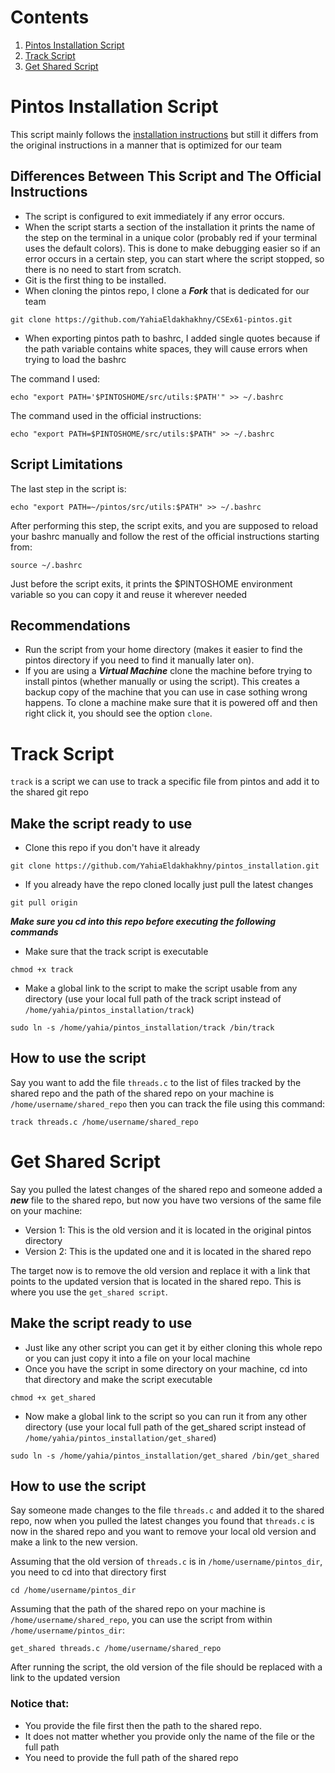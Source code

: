 # Contents
  1. [Pintos Installation Script](#pintos-installation-script)
  1. [Track Script](#track-script)
  1. [Get Shared Script](#get-shared-script)
  
# Pintos Installation Script
This script mainly follows the [installation instructions](https://github.com/YahiaEldakhakhny/CSEx61-pintos/blob/main/Installation.md)
but still it differs from the original instructions in a manner that is optimized for our team

## Differences Between This Script and The Official Instructions
* The script is configured to exit immediately if any error occurs.
* When the script starts a section of the installation it prints the name of the step on the terminal in a unique color (probably red if your terminal uses the default colors).
This is done to make debugging easier so if an error occurs in a certain step, you can start where the script stopped, so there is no need to start from scratch.
* Git is the first thing to be installed.
* When cloning the pintos repo, I clone a ***Fork*** that is dedicated for our team
```
git clone https://github.com/YahiaEldakhakhny/CSEx61-pintos.git
```
* When exporting pintos path to bashrc, I added single quotes because if the path variable contains white spaces, they will cause errors when trying to load the bashrc

The command I used:
```
echo "export PATH='$PINTOSHOME/src/utils:$PATH'" >> ~/.bashrc
```
The command used in the official instructions:
```
echo "export PATH=$PINTOSHOME/src/utils:$PATH" >> ~/.bashrc
```

## Script Limitations
The last step in the script is:
```
echo "export PATH=~/pintos/src/utils:$PATH" >> ~/.bashrc
```
After performing this step, the script exits, and you are supposed to reload your bashrc manually and follow the rest of the official instructions
starting from:
```
source ~/.bashrc
```
Just before the script exits, it prints the $PINTOSHOME environment variable so you can copy it and reuse it wherever needed

## Recommendations
* Run the script from your home directory (makes it easier to find the pintos directory if you need to find it manually later on).
* If you are using a ***Virtual Machine*** clone the machine before trying to install pintos (whether manually or using the script).
This creates a backup copy of the machine that you can use in case sothing wrong happens.
To clone a machine make sure that it is powered off and then right click it, you should see the option `clone`.


# Track Script
`track` is a script we can use to track a specific file from pintos and add it to the shared git repo

## Make the script ready to use
* Clone this repo if you don't have it already
```
git clone https://github.com/YahiaEldakhakhny/pintos_installation.git
```
* If you already have the repo cloned locally just pull the latest changes
```
git pull origin
```
***Make sure you cd into this repo before executing the following commands***
* Make sure that the track script is executable
```
chmod +x track
```
* Make a global link to the script to make the script usable from any directory (use your local full path of the track script instead of `/home/yahia/pintos_installation/track`)
```
sudo ln -s /home/yahia/pintos_installation/track /bin/track
```

## How to use the script
Say you want to add the file `threads.c` to the list of files tracked by the shared repo and the path of the shared repo on your machine is `/home/username/shared_repo` then you can track the file using this command:
```
track threads.c /home/username/shared_repo
```

# Get Shared Script
Say you pulled the latest changes of the shared repo and someone added a ***new*** file to the shared repo, but now you have two versions of the same file on your machine:
* Version 1: This is the old version and it is located in the original pintos directory
* Version 2: This is the updated one and it is located in the shared repo 

The target now is to remove the old version and replace it with a link that points to the updated version that is located in the shared repo.
This is where you use the `get_shared script`.

## Make the script ready to use
* Just like any other script you can get it by either cloning this whole repo or you can just copy it into a file on your local machine
* Once you have the script in some directory on your machine, cd into that directory and make the script executable
```
chmod +x get_shared
```
* Now make a global link to the script so you can run it from any other directory (use your local full path of the get_shared script instead of `/home/yahia/pintos_installation/get_shared`)
```
sudo ln -s /home/yahia/pintos_installation/get_shared /bin/get_shared
```

## How to use the script
Say someone made changes to the file `threads.c` and added it to the shared repo, now when you pulled the latest changes you found that `threads.c` is now in the shared repo and you want to remove your local old version and make a link to the new version.

Assuming that the old version of  `threads.c` is in `/home/username/pintos_dir`, you need to cd into that directory first
```
cd /home/username/pintos_dir
```
Assuming that the path of the shared repo on your machine is `/home/username/shared_repo`, you can use the script from within `/home/username/pintos_dir`:
```
get_shared threads.c /home/username/shared_repo
```
After running the script, the old version of the file should be replaced with a link to the updated version

### Notice that:
* You provide the file first then the path to the shared repo.
* It does not matter whether you provide only the name of the file or the full path
* You need to provide the full path of the shared repo


